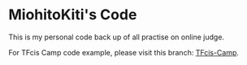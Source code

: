 # MiohitoKiti's Code

This is my personal code back up of all practise on online judge.

For TFcis Camp code example, please visit this branch: [TFcis-Camp](https://github.com/MiohitoKiri5474/CodesBackUp/tree/TFcis-Camp).
